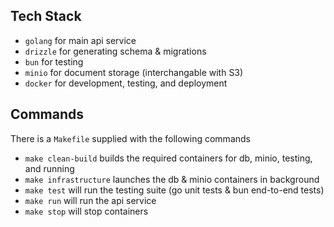 ## Tech Stack
- `golang` for main api service
- `drizzle` for generating schema & migrations
- `bun` for testing
- `minio` for document storage (interchangable with S3)
- `docker` for development, testing, and deployment


## Commands
There is a `Makefile` supplied with the following commands

- `make clean-build` builds the required containers for db, minio, testing, and running
- `make infrastructure` launches the db & minio containers in background
- `make test` will run the testing suite (go unit tests & bun end-to-end tests)
- `make run` will run the api service
- `make stop` will stop containers